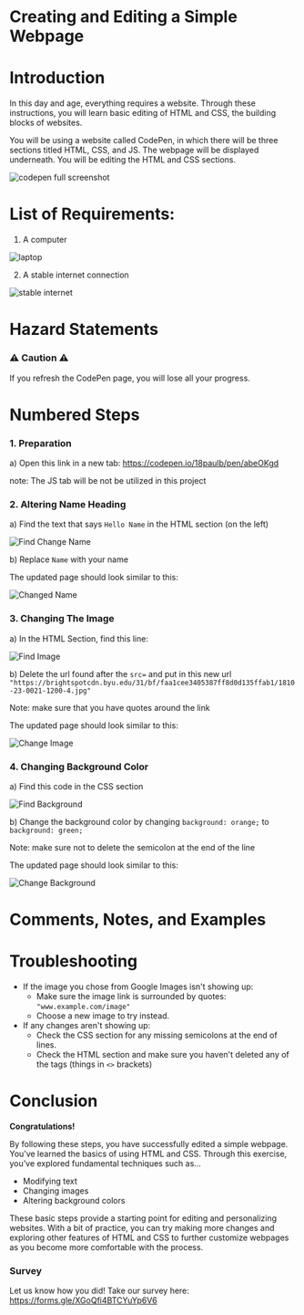 # Creating and Editing a Simple Webpage

# Introduction
In this day and age, everything requires a website. Through these instructions, you will learn basic editing of HTML and CSS, the building blocks of websites. 

You will be using a website called CodePen, in which there will be three sections titled HTML, CSS, and JS. The webpage will be displayed underneath. You will be editing the HTML and CSS sections.

![codepen full screenshot](./Introduction.jpg)

# List of Requirements:
1. A computer
   
![laptop](./images/laptop.jpeg)

2. A stable internet connection

![stable internet](./images/stableInternet.jpg)

# Hazard Statements

### ⚠️ Caution ⚠️
If you refresh the CodePen page, you will lose all your progress.

# Numbered Steps


### 1. Preparation
   a) Open this link in a new tab: https://codepen.io/18paulb/pen/abeOKgd

 note: The JS tab will be not be utilized in this project

### 2. Altering Name Heading
a) Find the text that says `Hello Name` in the HTML section (on the left)

![Find Change Name](./images/findName.png)

b) Replace `Name` with your name
   
The updated page should look similar to this:

![Changed Name](./images/changeName.png)

### 3. Changing The Image
a) In the HTML Section, find this line:

![Find Image](./images/findImage.png)

b) Delete the url found after the `src=` and put in this new url `"https://brightspotcdn.byu.edu/31/bf/faa1cee3405387ff8d0d135ffab1/1810-23-0021-1200-4.jpg"`

Note: make sure that you have quotes around the link

The updated page should look similar to this:

![Change Image](./images/changeImage.png)

### 4. Changing Background Color
a) Find this code in the CSS section

![Find Background](./images/findBackground.png)

b) Change the background color by changing `background: orange;` to `background: green;` 

Note: make sure not to delete the semicolon at the end of the line

The updated page should look similar to this:

![Change Background](./images/changeBackground.png)

# Comments, Notes, and Examples

# Troubleshooting
 - If the image you chose from Google Images isn't showing up:
    - Make sure the image link is surrounded by quotes: `"www.example.com/image"`
    - Choose a new image to try instead.
 - If any changes aren't showing up:
    - Check the CSS section for any missing semicolons at the end of lines.
    - Check the HTML section and make sure you haven't deleted any of the tags (things in `<>` brackets)

# Conclusion
**Congratulations!** 

By following these steps, you have successfully edited a simple webpage. You’ve learned the basics of using HTML and CSS. Through this exercise, you’ve explored fundamental techniques such as... 

- Modifying text
- Changing images
- Altering background colors

These basic steps provide a starting point for editing and personalizing websites. With a bit of practice, you can try making more changes and exploring other features of HTML and CSS to further customize webpages as you become more comfortable with the process.

### Survey
Let us know how you did! Take our survey here: https://forms.gle/XGoQfi4BTCYuYp6V6
